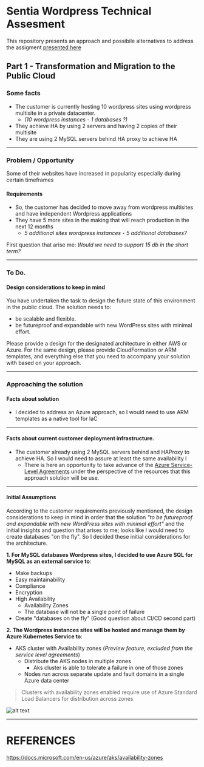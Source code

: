 # Sentia Wordpress Technical Assesment

This repository presents an approach and possibile alternatives to address the assigment [presented here](https://github.com/sentialabs/public-cloud-recruitment/blob/master/ASSIGNEMENT.md)

## Part 1 - Transformation and Migration to the Public Cloud

### Some facts

- The customer is currently hosting 10 wordpress sites using wordpress multisite in a private datacenter.
  - *(10 wordpress instances - 1 databases ?)*
- They achieve HA  by using 2 servers and having 2 copies of their multisite
- They are using 2 MySQL servers behind HA proxy to achieve HA

---
### Problem / Opportunity

Some of their websites have increased in popularity especially during certain timeframes

#### Requirements 
- So, the customer has decided to move away from wordpress multisites and have independent Wordpress applications
- They have 5 more sites in the making that will reach production in the next 12 months
  - *5 additional sites wordpress instances - 5 additional databases?*

First question that arise me: 
  *Would we need to support 15 db in the short term?*

---
### To Do.
#### Design considerations to keep in mind

You have undertaken the task to design the future state of this environment in the public cloud. The solution needs to:

- be scalable and flexible.
- be futureproof and expandable with new WordPress sites with minimal effort.

Please provide a design for the designated architecture in either AWS or Azure. For the same design, please provide CloudFormation or ARM templates, and everything else that you need to accompany your solution with based on your approach.

---

### Approaching the solution

#### Facts about solution
- I decided to address an Azure approach, so I would need to use ARM templates as a native tool for IaC
---

#### Facts about current customer deployment infrastructure.

- The customer already using 2 MySQL servers behind and HAProxy to achieve HA. 
  So I would need to assure at least the same availability l
  - There is  here an opportunity to take advance of the [Azure Service-Level Agreements](https://docs.microsoft.com/en-us/learn/modules/explore-azure-infrastructure/6-service-level-agreements) under the perspective of the resources that this approach solution will be use. 

---
#### Initial Assumptions

According to the customer requirements previously mentioned, the design considerations to keep in mind
in order that the solution *"to be futureproof and expandable with new WordPress sites with minimal effort"* and the initial insights and question that arises to me; looks like I would need to create databases "on the fly". So I decided these initial considerations for the architecture.

**1. For MySQL databases Wordpress sites, I decided to use Azure SQL for MySQL as an external service to**:

- Make backups
- Easy maintainability
- Compliance
- Encryption
- High Availability
  - Availability Zones
  - The database will not be a single point of failure
- Create "databases on the fly" (Good question about CI/CD second part) 

**2. The Wordpress instances sites will be hosted and manage them by Azure Kubernetes Service to**:

-  AKS cluster with Availability zones (*Preview feature, excluded from the service level agreements*)
   -  Distribute the AKS nodes in multiple zones 
      -  Aks cluster is able to tolerate a failure in one of those zones
   -  Nodes run across separate update and fault domains in a single Azure data center

>Clusters with availability zones enabled require use of Azure Standard Load Balancers for distribution across zones

![alt text](https://cldup.com/H7LEvfWeKo.png "HA approach")


---
# REFERENCES

https://docs.microsoft.com/en-us/azure/aks/availability-zones